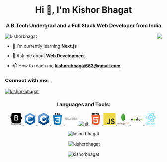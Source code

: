 <h1 align="center">Hi 👋, I'm Kishor Bhagat</h1>
<h3 align="center">A B.Tech Undergrad and a Full Stack Web Developer from India</h3>

<p align="left"> <img src="https://komarev.com/ghpvc/?username=kishorbhagat&label=Profile%20views&color=0e75b6&style=flat" alt="kishorbhagat" /> <img align="right" src="https://visitor-badge.laobi.icu/badge?page_id=kishorbhagat.kishorbhagat"></p>

- 🌱 I’m currently learning **Next.js**

- 💬 Ask me about **Web Development**

- 📫 How to reach me **kishorebhagat663@gmail.com**

<h3 align="left">Connect with me:</h3>
<p align="left">
<a href="https://linkedin.com/in/kishor-bhagat" target="blank"><img align="center" src="https://raw.githubusercontent.com/rahuldkjain/github-profile-readme-generator/master/src/images/icons/Social/linked-in-alt.svg" alt="kishor-bhagat" height="30" width="40" /></a>
</p>
</hr>
<h3 align="center">Languages and Tools:</h3>
<p align="center"> <a href="https://getbootstrap.com" target="_blank" rel="noreferrer"> <img src="https://raw.githubusercontent.com/devicons/devicon/master/icons/bootstrap/bootstrap-plain-wordmark.svg" alt="bootstrap" width="40" height="40"/> </a> <a href="https://www.cprogramming.com/" target="_blank" rel="noreferrer"> <img src="https://raw.githubusercontent.com/devicons/devicon/master/icons/c/c-original.svg" alt="c" width="40" height="40"/> </a> <a href="https://www.w3schools.com/cpp/" target="_blank" rel="noreferrer"> <img src="https://raw.githubusercontent.com/devicons/devicon/master/icons/cplusplus/cplusplus-original.svg" alt="cplusplus" width="40" height="40"/> </a> <a href="https://www.w3schools.com/css/" target="_blank" rel="noreferrer"> <img src="https://raw.githubusercontent.com/devicons/devicon/master/icons/css3/css3-original-wordmark.svg" alt="css3" width="40" height="40"/> </a> <a href="https://expressjs.com" target="_blank" rel="noreferrer"> <img src="https://raw.githubusercontent.com/devicons/devicon/master/icons/express/express-original-wordmark.svg" alt="express" width="40" height="40"/> </a> <a href="https://git-scm.com/" target="_blank" rel="noreferrer"> <img src="https://www.vectorlogo.zone/logos/git-scm/git-scm-icon.svg" alt="git" width="40" height="40"/> </a> <a href="https://www.w3.org/html/" target="_blank" rel="noreferrer"> <img src="https://raw.githubusercontent.com/devicons/devicon/master/icons/html5/html5-original-wordmark.svg" alt="html5" width="40" height="40"/> </a> <a href="https://developer.mozilla.org/en-US/docs/Web/JavaScript" target="_blank" rel="noreferrer"> <img src="https://raw.githubusercontent.com/devicons/devicon/master/icons/javascript/javascript-original.svg" alt="javascript" width="40" height="40"/> </a> <a href="https://www.mongodb.com/" target="_blank" rel="noreferrer"> <img src="https://raw.githubusercontent.com/devicons/devicon/master/icons/mongodb/mongodb-original-wordmark.svg" alt="mongodb" width="40" height="40"/> </a> <a href="https://nodejs.org" target="_blank" rel="noreferrer"> <img src="https://raw.githubusercontent.com/devicons/devicon/master/icons/nodejs/nodejs-original-wordmark.svg" alt="nodejs" width="40" height="40"/> </a> <a href="https://reactjs.org/" target="_blank" rel="noreferrer"> <img src="https://raw.githubusercontent.com/devicons/devicon/master/icons/react/react-original-wordmark.svg" alt="react" width="40" height="40"/> </a> </p>

<p align="center" ><img align="center" src="https://github-readme-stats.vercel.app/api/top-langs?username=kishorbhagat&show_icons=true&locale=en&layout=compact" alt="kishorbhagat" /></p>

<p align="center">&nbsp;<img align="center" src="https://github-readme-stats.vercel.app/api?username=kishorbhagat&show_icons=true&locale=en" alt="kishorbhagat" /></p>

<p align="center" ><img align="center" src="https://github-readme-streak-stats.herokuapp.com/?user=kishorbhagat&" alt="kishorbhagat" /></p>
